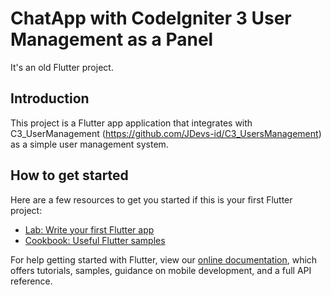 # ChatApp with CodeIgniter 3 User Management as a Panel
It's an old Flutter project.

## Introduction
This project is a Flutter app application that integrates with C3_UserManagement (https://github.com/JDevs-id/C3_UsersManagement) as a simple user management system.

## How to get started
Here are a few resources to get you started if this is your first Flutter project:

- [Lab: Write your first Flutter app](https://flutter.dev/docs/get-started/codelab)
- [Cookbook: Useful Flutter samples](https://flutter.dev/docs/cookbook)

For help getting started with Flutter, view our
[online documentation](https://flutter.dev/docs), which offers tutorials,
samples, guidance on mobile development, and a full API reference.
